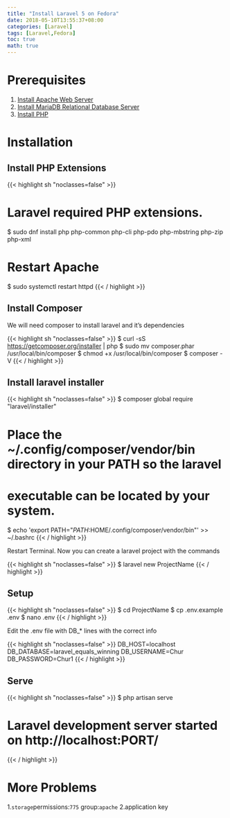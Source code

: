 ```yaml
---
title: "Install Laravel 5 on Fedora"
date: 2018-05-10T13:55:37+08:00
categories: [Laravel]
tags: [Laravel,Fedora]
toc: true
math: true
---
```

# Prerequisites

1. [Install Apache Web Server](https://developer.fedoraproject.org/start/sw/web-app/apache.html)
2. [Install MariaDB Relational Database Server](https://developer.fedoraproject.org/tech/database/mariadb/about.html)
3. [Install PHP](https://developer.fedoraproject.org/tech/languages/php/php-installation.html)


# Installation

## Install PHP Extensions

{{< highlight sh "noclasses=false" >}}
# Laravel required PHP extensions.
$ sudo dnf install php php-common php-cli php-pdo php-mbstring php-zip php-xml
# Restart Apache
$ sudo systemctl restart httpd
{{< / highlight >}}

## Install Composer

We will need composer to install laravel and it’s dependencies

{{< highlight sh "noclasses=false" >}}
$ curl -sS https://getcomposer.org/installer | php
$ sudo mv composer.phar /usr/local/bin/composer
$ chmod +x /usr/local/bin/composer
$ composer -V
{{< / highlight >}}

## Install laravel installer

{{< highlight sh "noclasses=false" >}}
$ composer global require "laravel/installer"
# Place the ~/.config/composer/vendor/bin directory in your PATH so the laravel
# executable can be located by your system.
$ echo 'export PATH="$PATH:$HOME/.config/composer/vendor/bin"' >> ~/.bashrc
{{< / highlight >}}

Restart Terminal. Now you can create a laravel project with the commands

{{< highlight sh "noclasses=false" >}}
$ laravel new ProjectName
{{< / highlight >}}

## Setup

{{< highlight sh "noclasses=false" >}}
$ cd ProjectName
$ cp .env.example .env
$ nano .env
{{< / highlight >}}

Edit the .env file with DB_* lines with the correct info

{{< highlight sh "noclasses=false" >}}
DB_HOST=localhost
DB_DATABASE=laravel_equals_winning
DB_USERNAME=Chur
DB_PASSWORD=Chur1
{{< / highlight >}}

## Serve

{{< highlight sh "noclasses=false" >}}
$ php artisan serve
# Laravel development server started on http://localhost:PORT/
{{< / highlight >}}

# More Problems
1.`storage`permissions:`775` group:`apache`
2.application key

